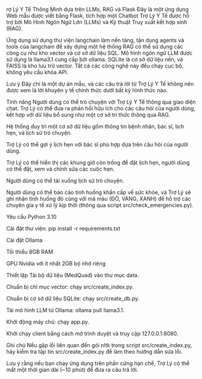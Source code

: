 rợ Lý Y Tế Thông Minh dựa trên LLMs, RAG và Flask
Đây là một ứng dụng Web mẫu được viết bằng Flask,
tích hợp một Chatbot Trợ Lý Y Tế được hỗ trợ bởi
Mô Hình Ngôn Ngữ Lớn (LLMs) và Kỹ thuật Truy xuất kết hợp sinh (RAG).

Ứng dụng sử dụng thư viện langchain làm nền tảng, tận dụng agents và tools
của langchain để xây dựng một hệ thống RAG có thể sử dụng các công cụ như kho vector và cơ sở dữ liệu SQL.
Mô hình ngôn ngữ LLM được sử dụng là llama3.1 cung cấp bởi ollama. SQLite là cơ sở dữ liệu nền,
và FAISS là kho lưu trữ vector.
Tất cả các công nghệ này đều chạy cục bộ, không yêu cầu khóa API.

Lưu ý
Đây chỉ là một dự án mẫu, và các câu trả lời từ Trợ Lý Y Tế
không nên được xem là lời khuyên y tế chính thức dưới bất kỳ hình thức nào.

Tính năng
Người dùng có thể trò chuyện với Trợ Lý Y Tế thông qua giao diện chat.
Trợ Lý có thể đưa ra phản hồi hữu ích cho các câu hỏi của người dùng,
kết hợp với dữ liệu bổ sung như một cơ sở tri thức thông qua RAG.

Hệ thống duy trì một cơ sở dữ liệu gồm thông tin bệnh nhân, bác sĩ, lịch hẹn, và lịch sử trò chuyện.

Trợ Lý có thể gợi ý lịch hẹn với bác sĩ phù hợp dựa trên câu hỏi của người dùng.

Trợ Lý có thể hiển thị các khung giờ còn trống để đặt lịch hẹn,
người dùng có thể đặt, xem và chỉnh sửa các cuộc hẹn.

Người dùng có thể tải xuống lịch sử trò chuyện.

Người dùng có thể báo cáo tình huống khẩn cấp về sức khỏe,
và Trợ Lý sẽ ghi nhận tình huống đó cùng với mã màu (ĐỎ, VÀNG, XANH)
để hỗ trợ các chuyên gia y tế xử lý kịp thời (thông qua script src/check_emergencies.py).

Yêu cầu
Python 3.10

Cài đặt thư viện: pip install -r requirements.txt

Cài đặt Ollama

Tối thiểu 8GB RAM

GPU Nvidia với ít nhất 2GB bộ nhớ riêng

Thiết lập
Tải bộ dữ liệu (MedQuad) vào thư mục data.

Chuẩn bị chỉ mục vector: chạy src/create_index.py.

Chuẩn bị cơ sở dữ liệu SQLite: chạy src/create_db.py.

Tải mô hình LLM từ Ollama: ollama pull llama3.1.

Khởi động máy chủ: chạy app.py.

Khởi chạy client bằng cách mở trình duyệt và truy cập 127.0.0.1:8080.

Ghi chú
Nếu gặp lỗi liên quan đến gói nltk trong script src/create_index.py,
hãy kiểm tra tập tin src/create_index.py để làm theo hướng dẫn sửa lỗi.

Lưu ý rằng nếu bạn chạy ứng dụng trên phần cứng hạn chế,
Trợ Lý có thể mất một thời gian dài (~10 phút) để đưa ra câu trả lời.
